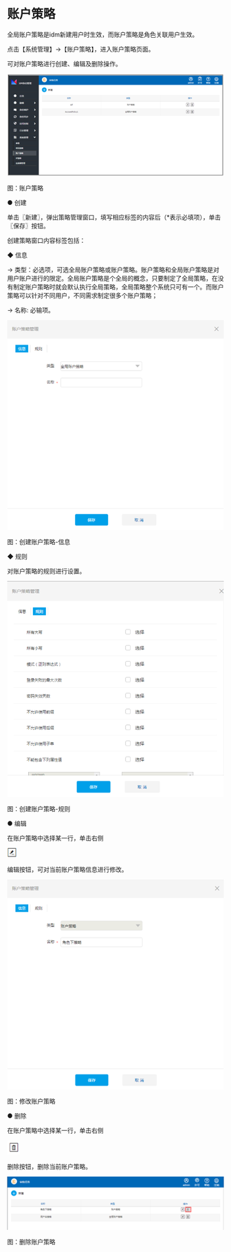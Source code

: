 # 账户策略

全局账户策略是idm新建用户时生效，而账户策略是角色关联用户生效。

点击【系统管理】→【账户策略】，进入账户策略页面。

可对账户策略进行创建、编辑及删除操作。

![](/articles/idm/6-/images/image156.png)

图：账户策略

● 创建

单击〖新建〗，弹出策略管理窗口，填写相应标签的内容后（\*表示必填项），单击〖保存〗按钮。

创建策略窗口内容标签包括：

◆ 信息

→ 类型：必选项，可选全局账户策略或账户策略。账户策略和全局账户策略是对用户账户进行的限定。全局账户策略是个全局的概念，只要制定了全局策略，在没有制定账户策略时就会默认执行全局策略，全局策略整个系统只可有一个。而账户策略可以针对不同用户，不同需求制定很多个账户策略；

→ 名称: 必输项。

![](/articles/idm/6-/images/image157.png)

图：创建账户策略-信息

◆ 规则

对账户策略的规则进行设置。

![](/articles/idm/6-/images/image158.png)

图：创建账户策略-规则

● 编辑

在账户策略中选择某一行，单击右侧

![](/articles/idm/3-/images/image6.png)

编辑按钮，可对当前账户策略信息进行修改。

![](/articles/idm/6-/images/image159.png)

图：修改账户策略

● 删除

在账户策略中选择某一行，单击右侧

![](/articles/idm/6-/images/image160.png)

删除按钮，删除当前账户策略。

![](/articles/idm/6-/images/image161.png)

图：删除账户策略
